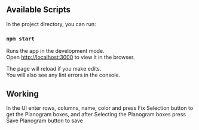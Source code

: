 ## Available Scripts

In the project directory, you can run:

### `npm start`

Runs the app in the development mode.\
Open [http://localhost:3000](http://localhost:3000) to view it in the browser.

The page will reload if you make edits.\
You will also see any lint errors in the console.

## Working

In the UI enter rows, columns, name, color and press Fix Selection button to get the Planogram boxes, and after Selecting the Planogram boxes press Save Planogram button to save
